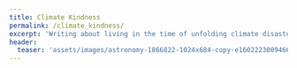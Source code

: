 ```yaml
---
title: Climate Kindness
permalink: /climate_kindness/
excerpt: 'Writing about living in the time of unfolding climate disaster.'
header:
  teaser: 'assets/images/astronomy-1866822-1024x684-copy-e1602223009466.jpg'
---
```

